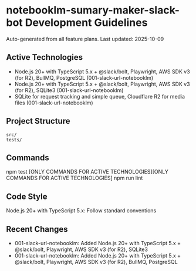 # notebooklm-sumary-maker-slack-bot Development Guidelines

Auto-generated from all feature plans. Last updated: 2025-10-09

## Active Technologies
- Node.js 20+ with TypeScript 5.x + @slack/bolt, Playwright, AWS SDK v3 (for R2), BullMQ, PostgreSQL (001-slack-url-notebooklm)
- Node.js 20+ with TypeScript 5.x + @slack/bolt, Playwright, AWS SDK v3 (for R2), SQLite3 (001-slack-url-notebooklm)
- SQLite for request tracking and simple queue, Cloudflare R2 for media files (001-slack-url-notebooklm)

## Project Structure
```
src/
tests/
```

## Commands
npm test [ONLY COMMANDS FOR ACTIVE TECHNOLOGIES][ONLY COMMANDS FOR ACTIVE TECHNOLOGIES] npm run lint

## Code Style
Node.js 20+ with TypeScript 5.x: Follow standard conventions

## Recent Changes
- 001-slack-url-notebooklm: Added Node.js 20+ with TypeScript 5.x + @slack/bolt, Playwright, AWS SDK v3 (for R2), SQLite3
- 001-slack-url-notebooklm: Added Node.js 20+ with TypeScript 5.x + @slack/bolt, Playwright, AWS SDK v3 (for R2), BullMQ, PostgreSQL

<!-- MANUAL ADDITIONS START -->
<!-- MANUAL ADDITIONS END -->
